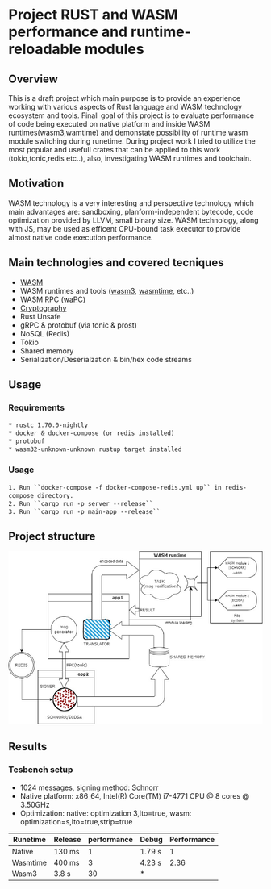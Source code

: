 # Project RUST and WASM performance and runtime-reloadable modules

## Overview

This is a draft project which main purpose is to provide an experience 
working with various aspects of Rust language and WASM technology ecosystem and tools.
Finall goal of this project is to evaluate performance of code being executed on native 
platform and inside WASM runtimes(wasm3,wamtime) and demonstate possibility of runtime wasm module switching during runetime.
During project work I tried to utilize the most popular and usefull crates that can be applied to 
this work (tokio,tonic,redis etc..), also, investigating WASM runtimes and toolchain.

## Motivation

WASM technology is a very interesting and perspective technology 
which main advantages are: sandboxing, planform-independent bytecode, code optimization provided by LLVM, small binary size.
WASM technology, along with JS, may be used as efficent CPU-bound task executor to provide almost native code execution performance.

## Main technologies and covered tecniques
* [WASM]( https://webassembly.org/ )
* WASM runtimes and tools ([wasm3]( https://github.com/wasm3/wasm3 ), [wasmtime]( https://wasmtime.dev/ ), etc..)
* WASM RPC ([waPC]( https://wapc.io/ ))
* [Cryptography]( https://crates.io/crates/k256 )
* Rust Unsafe
* gRPC & protobuf (via tonic & prost)
* NoSQL (Redis)
* Tokio
* Shared memory
* Serialization/Deserialzation & bin/hex code streams

## Usage

### Requirements
    * rustc 1.70.0-nightly
    * docker & docker-compose (or redis installed)
    * protobuf
    * wasm32-unknown-unknown rustup target installed
### Usage
    1. Run ``docker-compose -f docker-compose-redis.yml up`` in redis-compose directory.
    2. Run ``cargo run -p server --release``
    3. Run ``cargo run -p main-app --release``

## Project structure
![](https://github.com/Kerosin3/RUST-WASM-RPC-PROJECT/blob/main/docs/shema.jpg)

## Results

### Tesbench setup
 * 1024 messages, signing method: [Schnorr]( https://en.wikipedia.org/wiki/Schnorr_signature )
 * Native platform: x86_64, Intel(R) Core(TM) i7-4771 CPU @ 8 cores @ 3.50GHz 
 * Optimization: native: optimization 3,lto=true, wasm: optimization=s,lto=true,strip=true


|   Runetime	|   Release	|   performance	|   Debug	|   Performance	|
|---		|---		|---		|---		|---		|
|   Native	|   130 ms	|   	1	|   1.79 s	|   1		|
|   Wasmtime	|   400 ms	|   	3	|   4.23 s	|   2.36	|
|   Wasm3	|   3.8 s	|   	30	|   *	|   	|
